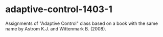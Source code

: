 # adaptive-control-1403-1
Assignments of "Adaptive Control" class based on a book with the same name by Astrom K.J. and Wittenmark B. (2008).
